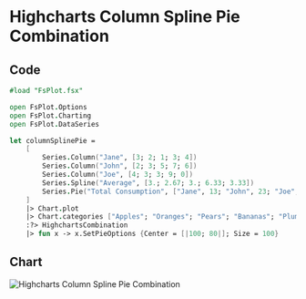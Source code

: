 Highcharts Column Spline Pie Combination
========================================

Code
----

```fsharp
#load "FsPlot.fsx"

open FsPlot.Options
open FsPlot.Charting
open FsPlot.DataSeries

let columnSplinePie =
    [
        Series.Column("Jane", [3; 2; 1; 3; 4])
        Series.Column("John", [2; 3; 5; 7; 6])
        Series.Column("Joe", [4; 3; 3; 9; 0])
        Series.Spline("Average", [3.; 2.67; 3.; 6.33; 3.33])
        Series.Pie("Total Consumption", ["Jane", 13; "John", 23; "Joe", 19])
    ]
    |> Chart.plot
    |> Chart.categories ["Apples"; "Oranges"; "Pears"; "Bananas"; "Plums"]
    :?> HighchartsCombination
    |> fun x -> x.SetPieOptions {Center = [|100; 80|]; Size = 100}
```
Chart
-----

![Highcharts Column Spline Pie Combination](https://raw.github.com/TahaHachana/FsPlot/master/screenshots/HighchartsColumnSplinePie.PNG)